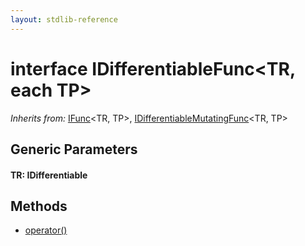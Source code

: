 ```yaml
---
layout: stdlib-reference
---
```


# interface IDifferentiableFunc\<TR, each TP\>

*Inherits from:* [IFunc](/stdlib-reference/interfaces/IFunc/index)\<TR, TP\>, [IDifferentiableMutatingFunc](/stdlib-reference/interfaces/IDifferentiableMutatingFunc/index)\<TR, TP\>

## Generic Parameters

#### TR: IDifferentiable

## Methods

* [operator\(\)](/stdlib-reference/interfaces/IDifferentiableFunc/operatorx28x29)

